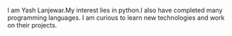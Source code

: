 I am Yash Lanjewar.My interest lies in python.I also have completed many programming languages.
I am curious to learn new technologies and work on their projects.
